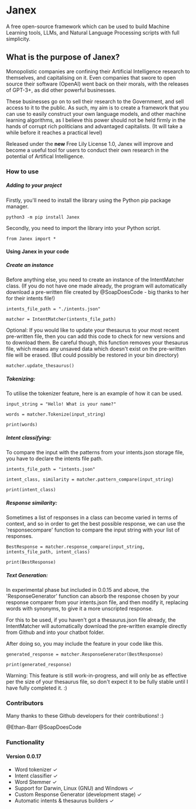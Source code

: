 # Janex
A free open-source framework which can be used to build Machine Learning tools, LLMs, and Natural Language Processing scripts with full simplicity.

<h2> What is the purpose of Janex? </h2>

Monopolistic companies are confining their Artificial Intelligence research to themselves, and capitalising on it. Even companies that swore to open source their software (OpenAI) went back on their morals, with the releases of GPT-3+, as did other powerful businesses.

These businesses go on to sell their research to the Government, and sell access to it to the public. As such, my aim is to create a framework that you can use to easily construct your own language models, and other machine learning algorithms, as I believe this power should not be held firmly in the hands of corrupt rich politicians and advantaged capitalists. (It will take a while before it reaches a practical level)

Released under the **new** Free Lily License 1.0, Janex will improve and become a useful tool for users to conduct their own research in the potential of Artifical Intelligence.

<h3> How to use </h3>

<h5> Adding to your project </h5>

Firstly, you'll need to install the library using the Python pip package manager.

```
python3 -m pip install Janex

```
Secondly, you need to import the library into your Python script.

```
from Janex import *
```

<h4>Using Janex in your code</h4>

<h5>Create an instance</h5>

Before anything else, you need to create an instance of the IntentMatcher class. (If you do not have one made already, the program will automatically download a pre-written file created by @SoapDoesCode - big thanks to her for their intents file!)

```
intents_file_path = "./intents.json"

matcher = IntentMatcher(intents_file_path)
```

Optional: If you would like to update your thesaurus to your most recent pre-written file, then you can add this code to check for new versions and to download them. Be careful though, this function removes your thesaurus file, which means any unsaved data which doesn't exist on the pre-written file will be erased. (But could possibly be restored in your bin directory)

```
matcher.update_thesaurus()
```

<h5>Tokenizing:</h5>

To utilise the tokenizer feature, here is an example of how it can be used.

```
input_string = "Hello! What is your name?"

words = matcher.Tokenize(input_string)

print(words)
```

<h5>Intent classifying:</h5>

To compare the input with the patterns from your intents.json storage file, you have to declare the intents file path.

```
intents_file_path = "intents.json"

intent_class, similarity = matcher.pattern_compare(input_string)

print(intent_class)
```

<h5>Response similarity:</h5>

Sometimes a list of responses in a class can become varied in terms of context, and so in order to get the best possible response, we can use the 'responsecompare' function to compare the input string with your list of responses.

```
BestResponse = matcher.response_compare(input_string, intents_file_path, intent_class)

print(BestResponse)
```

<h5>Text Generation:</h5>

In experimental phase but included in 0.0.15 and above, the 'ResponseGenerator' function can absorb the response chosen by your response comparer from your intents.json file, and then modify it, replacing words with synonyms, to give it a more unscripted response.

For this to be used, if you haven't got a thesaurus.json file already, the IntentMatcher will automatically download the pre-written example directly from Github and into your chatbot folder.

After doing so, you may include the feature in your code like this.

```
generated_response = matcher.ResponseGenerator(BestResponse)

print(generated_response)
```

Warning: This feature is still work-in-progress, and will only be as effective per the size of your thesaurus file, so don't expect it to be fully stable until I have fully completed it. :)

<h3> Contributors </h3>

Many thanks to these Github developers for their contributions! :)

@Ethan-Barr
@SoapDoesCode

<h3> Functionality </h3>

<h4>Version 0.0.17</h4>

- Word tokenizer ✓
- Intent classifier ✓
- Word Stemmer ✓
- Support for Darwin, Linux (GNU) and Windows ✓
- Custom Response Generator (development stage) ✓
- Automatic intents & thesaurus builders ✓
